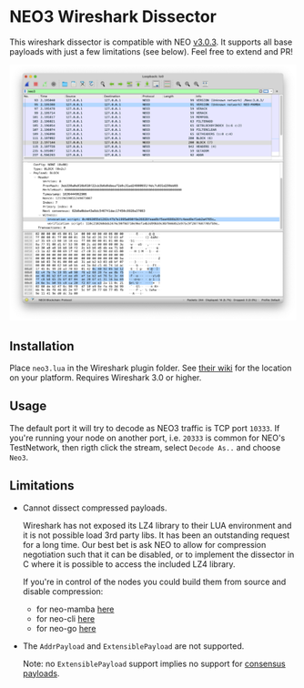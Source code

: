 # NEO3 Wireshark Dissector
This wireshark dissector is compatible with NEO [v3.0.3](https://github.com/neo-project/neo/releases/tag/v3.0.3). It supports all base payloads with just a few limitations (see below). Feel free to extend and PR!

![Alt text](./screenshot.png?raw=true "Sample")

## Installation
Place `neo3.lua` in the Wireshark plugin folder. See [their wiki](https://www.wireshark.org/docs/wsug_html_chunked/ChPluginFolders.html) for the location on your platform.
Requires Wireshark 3.0 or higher.

## Usage
The default port it will try to decode as NEO3 traffic is TCP port `10333`. If you're running your node on another port, 
i.e. `20333` is common for NEO's TestNetwork, then rigth click the stream, select `Decode As..` and choose `Neo3`.

## Limitations
* Cannot dissect compressed payloads. 
  
   Wireshark has not exposed its LZ4 library to their LUA environment and it is not possible load 3rd party libs. It has
   been an outstanding request for a long time. Our best bet is ask NEO to allow for compression negotiation such that
   it can be disabled, or to implement the dissector in C where it is possible to access the included LZ4 library. 

   If you're in control of the nodes you could build them from source and disable compression:
  * for neo-mamba [here](https://github.com/CityOfZion/neo-mamba/blob/598f2b6e522daf80e1adbe9b50680c7234e2fa14/neo3/network/message.py#L83) 
  * for neo-cli [here](https://github.com/neo-project/neo/blob/d092510d0b416f30d5dca7be9913193443bebb96/src/neo/Network/P2P/Message.cs#L69)
  * for neo-go [here](https://github.com/nspcc-dev/neo-go/blob/173bf0be621a0d2fde6a1c9fa1fb13b4fb84ea7b/pkg/network/message.go#L188)

* The `AddrPayload` and `ExtensiblePayload` are not supported. 
  
  Note: no `ExtensiblePayload` support implies no support for [consensus payloads](https://github.com/neo-project/neo-modules/blob/f8ce79cfb5e2d68ef6ca6d1dfbccd8d4fd24fa3b/src/DBFTPlugin/Consensus/ConsensusContext.MakePayload.cs). 